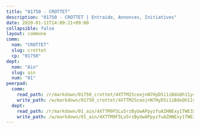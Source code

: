 ```yaml
---
title: "01750 - CROTTET"
description: "01750 - CROTTET | Entraide, Annonces, Initiatives"
date: 2020-01-11T14:09:21+09:00
collapsible: false
layout: commune
comm:
  nom: "CROTTET"
  slug: crottet
  cp: "01750"
dept:
  nom: "Ain"
  slug: ain
  num: "01"
peerpad:
  comm:
    read_path: /r/markdown/01750_crottet/4XTTM2SceojnN7HyD5i1iBdoQh11y4Wv1H3ta6bnf4HXYoz99
    write_path: /w/markdown/01750_crottet/4XTTM2SceojnN7HyD5i1iBdoQh11y4Wv1H3ta6bnf4HXYoz99-K3TgUyhYM5BDzdnLrn8iZqwCoVirXGX53gE5ag4HqifCAGgWntHLPiMVtsn9DGNUoENY2q8TQi9hyKbZvuMzUS9bXRGRJNXiT2XJD759E72pw38jQjPHW8gMQZedUq5PP6JvJHvb
  dept:
    read_path: /r/markdown/01_ain/4XTTM9F5Lu5rzByUwAPpyzfuAZHNExy1TWE3X3wiTrPFfiAJr
    write_path: /w/markdown/01_ain/4XTTM9F5Lu5rzByUwAPpyzfuAZHNExy1TWE3X3wiTrPFfiAJr-K3TgUnxzeFoJA4CB58vXNvKXURJneTNZHUsypAQGicGiZu7AS2sPbjspGpj7s3MmMv58YhkLaSUMQMHaiKAfoMv6wF36Urxbqqh8MmnXpnKkbVhnAishABEkMRAiyAt8GGJ1Jer2
---
```


